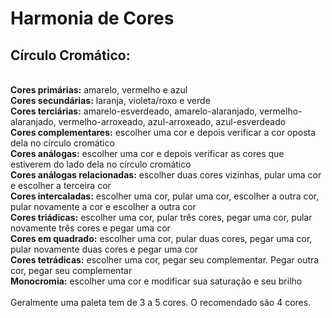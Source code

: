 <h1>Harmonia de Cores</h1>
<h2><b>Círculo Cromático:</b></h2>
<br>
<b>Cores primárias:</b> amarelo, vermelho e azul
<br>
<b>Cores secundárias:</b> laranja, violeta/roxo e verde
<br>
<b>Cores terciárias:</b> amarelo-esverdeado, amarelo-alaranjado, vermelho-alaranjado, vermelho-arroxeado, azul-arroxeado, azul-esverdeado
<br>
<b>Cores complementares:</b> escolher uma cor e depois verificar a cor oposta dela no círculo cromático
<br>
<b>Cores análogas:</b> escolher uma cor e depois verificar as cores que estiverem do lado dela no círculo cromático
<br>
<b>Cores análogas relacionadas:</b> escolher duas cores vizinhas, pular uma cor e escolher a terceira cor
<br>
<b>Cores intercaladas:</b> escolher uma cor, pular uma cor, escolher a outra cor, pular novamente a cor e escolher a outra cor
<br>
<b>Cores triádicas:</b> escolher uma cor, pular três cores, pegar uma cor, pular novamente três cores e pegar uma cor
<br>
<b>Cores em quadrado:</b> escolher uma cor, pular duas cores, pegar uma cor, pular novamente duas cores e pegar uma cor
<br>
<b>Cores tetrádicas:</b> escolher uma cor, pegar seu complementar. Pegar outra cor, pegar seu complementar
<br>
<b>Monocromia:</b> escolher uma cor e modificar sua saturação e seu brilho
<br>
<br>
Geralmente uma paleta tem de 3 a 5 cores. O recomendado são 4 cores.